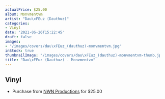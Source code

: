 ```yaml
---
actualPrice: $25.00
album: Monvmentvm
artist: "Dau\xFEuz (Dauthuz)"
categories:
- Vinyl
date: '2021-06-26T15:22:45'
draft: false
images:
- "/images/covers/dau\xFEuz_(dauthuz)-monvmentvm.jpg"
inStock: true
thumbnailImage: "/images/covers/dau\xFEuz_(dauthuz)-monvmentvm-thumb.jpg"
title: "Dau\xFEuz (Dauthuz) - Monvmentvm"
---
```


## Vinyl
* Purchase from [NWN Productions](http://shop.nwnprod.com/index.php?route=product/product&path=75&product_id=15576&sort=pd.name&order=ASC) for $25.00
